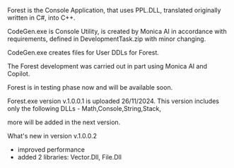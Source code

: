 Forest is the Console Application, that uses PPL.DLL, translated  originally written in C#, into C++.

CodeGen.exe is Console Utility, is created by Monica AI in accordance with requirements, defined in DevelopmentTask.zip with minor changing. 

CodeGen.exe creates files for User DDLs for Forest. 

The Forest development was carried out in part using Monica AI and Copilot.

Forest is in testing phase now and will be available soon.

Forest.exe version v.1.0.0.1 is uploaded 26/11/2024. This version includes only the following DLLs - Math,Console,String,Stack,

more will be added in the next version.

What's new in version v.1.0.0.2

- improved performance
- added 2 libraries: Vector.Dll, File.Dll 
